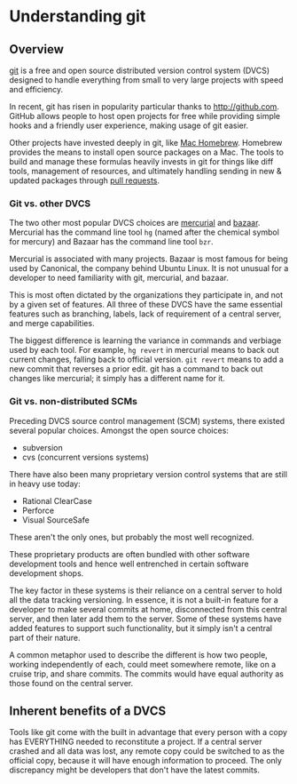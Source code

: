 # Understanding git

## Overview

[git][git] is a free and open source distributed version control system (DVCS) designed to handle everything from small to very large projects with speed and efficiency.

In recent, git has risen in popularity particular thanks to http://github.com. GitHub allows people to host open projects for free while providing simple hooks and a friendly user experience, making usage of git easier.

Other projects have invested deeply in git, like [Mac Homebrew](https://github.com/mxcl/homebrew/wiki/Formula-Cookbook#creating-the-diff). Homebrew provides the means to install open source packages on a Mac. The tools to build and manage these formulas heavily invests in git for things like diff tools, management of resources, and ultimately handling sending in new & updated packages through [pull requests](https://help.github.com/articles/using-pull-requests).

### Git vs. other DVCS

The two other most popular DVCS choices are [mercurial](http://mercurial.selenic.com/) and [bazaar](http://bazaar.canonical.com/en/). Mercurial has the command line tool `hg` (named after the chemical symbol for mercury) and Bazaar has the command line tool `bzr`.

Mercurial is associated with many projects. Bazaar is most famous for being used by Canonical, the company behind Ubuntu Linux. It is not unusual for a developer to need familiarity with git, mercurial, and bazaar. 

This is most often dictated by the organizations they participate in, and not by a given set of features. All three of these DVCS have the same essential features such as branching, labels, lack of requirement of a central server, and merge capabilities.

The biggest difference is learning the variance in commands and verbiage used by each tool. For example, `hg revert`  in mercurial means to back out current changes, falling back to official version. `git revert` means to add a new commit that reverses a prior edit. git has a command to back out changes like mercurial; it simply has a different name for it.

### Git vs. non-distributed SCMs

Preceding DVCS source control management (SCM) systems, there existed several popular choices. Amongst the open source choices:
- subversion
- cvs (concurrent versions systems)

There have also been many proprietary version control systems that are still in heavy use today:
- Rational ClearCase
- Perforce
- Visual SourceSafe

These aren't the only ones, but probably the most well recognized.

These proprietary products are often bundled with other software development tools and hence well entrenched in certain software development shops.

The key factor in these systems is their reliance on a central server to hold all the data tracking versioning. In essence, it is not a built-in feature for a developer to make several commits at home, disconnected from this central server, and then later add them to the server. Some of these systems have added features to support such functionality, but it simply isn't a central part of their nature.

A common metaphor used to describe the different is how two people, working independently of each, could meet somewhere remote, like on a cruise trip, and share commits. The commits would have equal authority as those found on the central server.

## Inherent benefits of a DVCS

Tools like git come with the built in advantage that every person with a copy has EVERYTHING needed to reconstitute a project. If a central server crashed and all data was lost, any remote copy could be switched to as the official copy, because it will have enough information to proceed. The only discrepancy might be developers that don't have the latest commits.

[git]: http://gitscm.com/ 

